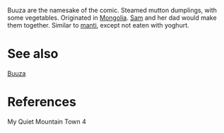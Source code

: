 Buuza are the namesake of the comic. Steamed mutton dumplings, with some vegetables. Originated in [Mongolia](Location/Mongolia.md). [Sam](Person/Sam.md) and her dad would make them together. Similar to [manti](manti.md), except not eaten with yoghurt.

# See also
[Buuza](Location/Buuza.md)
# References
My Quiet Mountain Town 4